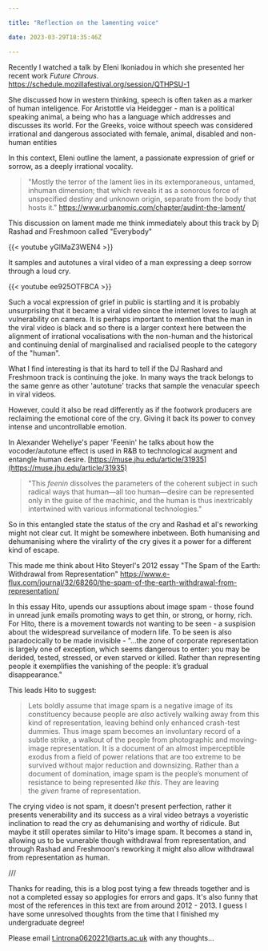 ```yaml
---

title: "Reflection on the lamenting voice"

date: 2023-03-29T18:35:46Z

---
```


Recently I watched a talk by Eleni Ikoniadou in which she presented her recent work *Future Chrous*. https://schedule.mozillafestival.org/session/QTHPSU-1

She discussed how in western thinking, speech is often taken as a marker of human inteligence. For Aristottle via Heidegger - man is a political speaking animal, a being who has a language which addresses and discusses its world. For the Greeks, voice without speech was considered irrational and dangerous associated with female, animal, disabled and non-human entities 

In this context, Eleni outline the lament, a passionate expression of grief or sorrow, as a deeply irrational vocality. 

> "Mostly the terror of the lament lies in its extemporaneous, untamed, inhuman dimension; that which reveals it as a sonorous force of unspecified destiny and unknown origin, separate from the body that hosts it." https://www.urbanomic.com/chapter/audint-the-lament/

This discussion on lament made me think immediately about this track by Dj Rashad and Freshmoon called "Everybody" 

{{< youtube yGlMaZ3WEN4 >}}

It samples and autotunes a viral video of a man expressing a deep sorrow through a loud cry. 

{{< youtube ee925OTFBCA >}}

Such a vocal expression of grief in public is startling and it is probably unsurprising that it became a viral video since the internet loves to laugh at vulnerability on camera. It is perhaps important to mention that the man in the viral video is black and so there is a larger context here between the alignment of irrational vocalisations with the non-human and the historical and continuing denial of marginalised and racialised people to the category of the "human". 

What I find interesting is that its hard to tell if the DJ Rashard and Freshmoon track is continuing the joke. In many ways the track belongs to the same genre as other 'autotune' tracks that sample the venacular speech in viral videos.

However, could it also be read differently as if the footwork producers are reclaiming the emotional core of the cry. Giving it back its power to convey intense and uncontrollable emotion. 

In Alexander Weheliye's paper 'Feenin'  he talks about how the vocoder/autotune effect is used in R&B to technological augment and entangle human desire. [https://muse.jhu.edu/article/31935](https://muse.jhu.edu/article/31935)

> "This _feenin_ dissolves the parameters of the coherent subject in such radical ways that human—all too human—desire can be represented only in the guise of the machinic, and the human is thus inextricably intertwined with various informational technologies." 

So in this entangled state the status of the cry and Rashad et al's reworking might not clear cut. It might be somewhere inbetween. Both humanising and dehumanising where the viralirty of the cry gives it a power for a different kind of escape. 

This made me think about Hito Steyerl's 2012 essay "The Spam of the Earth: Withdrawal from Representation" https://www.e-flux.com/journal/32/68260/the-spam-of-the-earth-withdrawal-from-representation/

In this essay Hito, upends our assuptions about image spam - those found in unread junk emails promoting ways to get thin, or strong, or horny, rich. For Hito, there is a movement towards not wanting to be seen - a suspision about the widespread surveilance of modern life. To be seen is also paradocically to be made invisible - "...the zone of corporate representation is largely one of exception, which seems dangerous to enter: you may be derided, tested, stressed, or even starved or killed. Rather than representing people it exemplifies the vanishing of the people: it’s gradual disappearance."

This leads Hito to suggest:

> Lets boldly assume that image spam is a negative image of its constituency because people are _also_ actively walking away from this kind of representation, leaving behind only enhanced crash-test dummies. Thus image spam becomes an involuntary record of a subtle strike, a walkout of the people from photographic and moving-image representation. It is a document of an almost imperceptible exodus from a field of power relations that are too extreme to be survived without major reduction and downsizing. Rather than a document of domination, image spam is the people’s monument of resistance to being represented _like this_. They are leaving the _given_ frame of representation.

The crying video is not spam, it doesn't present perfection, rather it presents venerability and its success as a viral video betrays a voyeristic inclination to read the cry as dehumanising and worthy of ridicule. But maybe it still operates similar to Hito's image spam. It becomes a stand in, allowing us to be vunerable though withdrawal from representation, and through Rashad and Freshmoon's reworking it might also allow withdrawal from representation as human. 

/// 

Thanks for reading, this is a blog post tying a few threads together and is not a completed essay so applogies for errors and gaps. It's also funny that most of the references in this text are from around 2012 - 2013. I guess I have some unresolved thoughts from the time that I finished my undergraduate degree! 

Please email t.introna0620221@arts.ac.uk with any thoughts... 